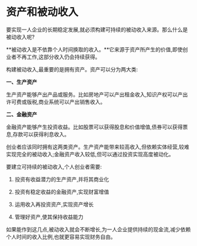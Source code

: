 # 资产和被动收入

要实现一人企业的长期稳定发展,就必须构建可持续的被动收入来源。那么什么是被动收入呢?

**被动收入是不依靠个人时间换取的收入。**它来源于资产所产生的价值,即使创业者不再工作,这部分收入仍会持续获得。

构建被动收入,最重要的是拥有资产。资产可以分为两大类:

**一、生产资产**

生产资产能够产出产品或服务。比如房地产可以产出租金收入,知识产权可以产出许可费或版税,商业系统可以产出销售收入。

**二、金融资产**

金融资产能够产生投资收益。比如股票可以获得股息和价值增值,债券可以获得票息,存款可以获得利息收入。

创业者应该同时拥有这两类资产。生产资产能带来较高收入,但依赖实体经营,较难实现完全的被动收入;金融资产收入较低,但可以通过投资实现高度被动化。

要建立可持续的被动收入,个人创业者需要:

1. 投资有收益潜力的生产资产,并将其商业化

2. 投资有稳定收益的金融资产,实现财富增值

3. 运用收入再投资资产,实现资产增长

4. 管理好资产,使其保持收益能力

如果能作到这几点,被动收入就会不断增长,为一人企业提供持续的现金流,减少依赖个人时间的收入比例,也就更容易实现财务自由。
